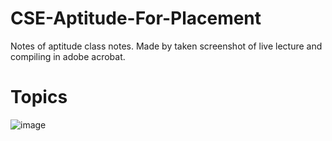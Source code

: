 # CSE-Aptitude-For-Placement
Notes of aptitude class notes. Made by taken screenshot of live lecture and compiling in adobe acrobat.
# Topics
![image](https://github.com/user-attachments/assets/77a15395-91af-4803-86e0-a8c4038fb451)
